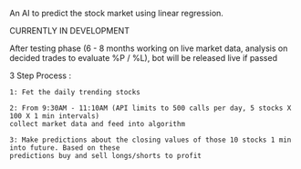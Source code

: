 An AI to predict the stock market using linear regression.

CURRENTLY IN DEVELOPMENT

After testing phase (6 - 8 months working on live market data, analysis on decided trades to evaluate %P / %L), bot will be released live if passed

3 Step Process :

    1: Fet the daily trending stocks

    2: From 9:30AM - 11:10AM (API limits to 500 calls per day, 5 stocks X 100 X 1 min intervals)
    collect market data and feed into algorithm

    3: Make predictions about the closing values of those 10 stocks 1 min into future. Based on these
    predictions buy and sell longs/shorts to profit
    